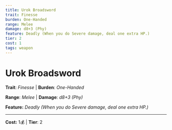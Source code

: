 ```yaml
---
title: Urok Broadsword
trait: Finesse
burden: One-Handed
range: Melee
damage: d8+3 (Phy)
feature: Deadly (When you do Severe damage, deal one extra HP.)
tier: 2
cost: 1
tags: weapon
---
```

# Urok Broadsword

**Trait**: _Finesse_ | **Burden**: _One-Handed_

**Range**: _Melee_ | **Damage**: _d8+3 (Phy)_

**Feature:** _Deadly (When you do Severe damage, deal one extra HP.)_

___
**Cost:** 1💰 | **Tier**: 2
